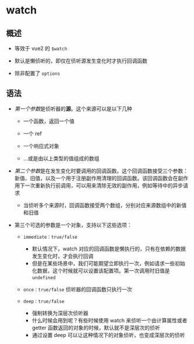 # watch

## 概述

+ 等效于 vue2 的 `$watch`

+ 默认是懒侦听的，即仅在侦听源发生变化时才执行回调函数

+ 除非配置了 `options`

## 语法

+ *第一个参数*是侦听器的**源**。这个来源可以是以下几种

  + 一个函数，返回一个值

  + 一个 ref

  + 一个响应式对象

  + ...或是由以上类型的值组成的数组

+ *第二个参数*是在发生变化时要调用的回调函数。这个回调函数接受三个参数：新值、旧值，以及一个用于注册副作用清理的回调函数。该回调函数会在副作用下一次重新执行前调用，可以用来清除无效的副作用，例如等待中的异步请求

  + 当侦听多个来源时，回调函数接受两个数组，分别对应来源数组中的新值和旧值

+ 第三个可选的参数是一个对象，支持以下这些选项：

  + `immediate：true/false`

    + 默认情况下，watch 对应的回调函数是懒执行的，只有在依赖的数据发生变化时，才会执行回调
    + 但是在某些场景中，我们可能期望立即执行一次，例如请求一些初始化数据，这个时候就可以设置该配置项。第一次调用时旧值是 `undefined`

  + `once：true/false` 侦听器的回调函数只执行一次

  + `deep：true/false`

    + 强制转换为深层次侦听器
    + 什么时候会用到呢？有些时候使用 watch 来侦听一个由计算属性或者 getter 函数返回的对象的时候，默认就不是深层次的侦听
    + 通过设置 deep 可以让这种情况下的对象侦听，也变成深层次的侦听
